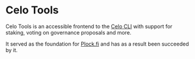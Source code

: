 # Celo Tools

Celo Tools is an accessible frontend to the [Celo CLI](https://docs.celo.org/command-line-interface/introduction) with support for staking, voting on governance proposals and more.

It served as the foundation for [Plock.fi](https://plock.fi) and has as a result been succeeded by it.
